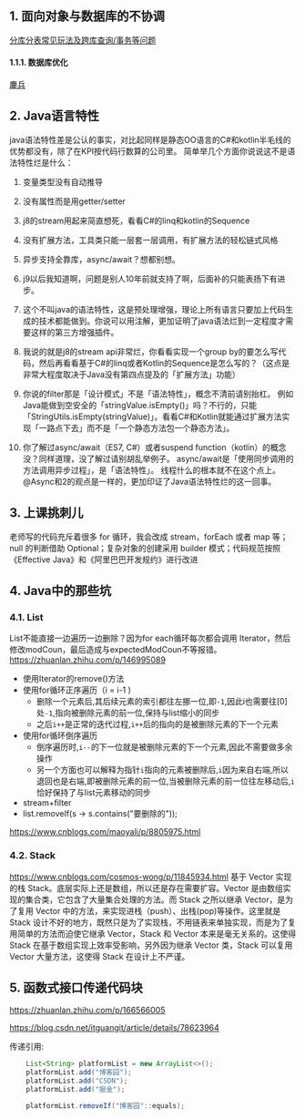 

## 1. 面向对象与数据库的不协调
[分库分表常见玩法及跨库查询/事务等问题](https://www.jianshu.com/p/6f5662908dae)
#### 1.1.1. 数据库优化
[鏖兵](https://juejin.im/post/5ee193a1e51d45783d0eb8b2)

## 2. Java语言特性
java语法特性差是公认的事实，对比起同样是静态OO语言的C#和kotlin半毛线的优势都没有，除了在KPI按代码行数算的公司里。
简单举几个方面你说说这不是语法特性烂是什么：
1. 变量类型没有自动推导
2. 没有属性而是用getter/setter
3. j8的stream用起来简直想死，看看C#的linq和kotlin的Sequence
4. 没有扩展方法，工具类只能一层套一层调用，有扩展方法的轻松链式风格
5. 异步支持全靠库，async/await？想都别想。


1. j9以后我知道啊，问题是别人10年前就支持了啊，后面补的只能表扬下有进步。

2. 这个不叫java的语法特性，这是预处理增强，理论上所有语言只要加上代码生成的技术都能做到。你说可以用注解，更加证明了java语法烂到一定程度才需要这样的第三方增强插件。

3. 我说的就是j8的stream api非常烂，你看看实现一个group by的要怎么写代码，然后再看看基于C#的linq或者Kotlin的Sequence是怎么写的？（这点是非常大程度取决于Java没有第四点提及的「扩展方法」功能）

4. 你说的filter那是「设计模式」不是「语法特性」，概念不清前请别抬杠。
例如Java能做到空安全的「stringValue.isEmpty()」吗？不行的，只能「StringUtils.isEmpty(stringValue)」。看看C#和Kotlin就能通过扩展方法实现「一路点下去」而不是「一个静态方法包一个静态方法」。

5. 你了解过async/await（ES7, C#）或者suspend function（kotlin）的概念没？同样道理，没了解过请别胡乱举例子。
async/await是「使用同步调用的方法调用异步过程」，是「语法特性」。
线程什么的根本就不在这个点上。
@Async和2的观点是一样的，更加印证了Java语法特性烂的这一回事。
## 3. 上课挑刺儿
老师写的代码充斥着很多 for 循环，我会改成 stream，forEach 或者 map 等；null 的判断借助 Optional；复杂对象的创建采用 builder 模式；代码规范按照《Effective Java》和《阿里巴巴开发规约》进行改进
## 4. Java中的那些坑
### 4.1. List
List不能直接一边遍历一边删除？因为for each循环每次都会调用 Iterator，然后修改modCoun，最后造成与expectedModCoun不等报错。
https://zhuanlan.zhihu.com/p/146995089
- 使用Iterator的remove()方法
- 使用for循环正序遍历（i = i-1 ) 
    - 删除一个元素后,其后续元素的索引都往左挪一位,即`-1`,因此i也需要往[0]处`-1`,指向被删除元素的前一位,保持与list缩小的同步
    - 之后`i++`是正常的迭代过程,`i++`后的指向的是被删除元素的下一个元素
- 使用for循环倒序遍历
    - 倒序遍历时,`i--`的下一位就是被删除元素的下一个元素,因此不需要做多余操作
    - 另一个方面也可以解释为指针`i`指向的元素被删除后,`i`因为来自右端,所以退回也是右端,即被删除元素的前一位,当被删除元素的前一位往左移动后,`i`恰好保持了与list元素移动的同步
- stream+filter
- list.removeIf(s -> s.contains("要删除的"));

https://www.cnblogs.com/maoyali/p/8805975.html
### 4.2. Stack
https://www.cnblogs.com/cosmos-wong/p/11845934.html
基于 Vector 实现的栈 Stack。底层实际上还是数组，所以还是存在需要扩容。Vector 是由数组实现的集合类，它包含了大量集合处理的方法。而 Stack 之所以继承 Vector，是为了复用 Vector 中的方法，来实现进栈（push）、出栈(pop)等操作。这里就是 Stack 设计不好的地方，既然只是为了实现栈，不用链表来单独实现，而是为了复用简单的方法而迫使它继承 Vector，Stack 和 Vector 本来是毫无关系的。这使得 Stack 在基于数组实现上效率受影响，另外因为继承 Vector 类，Stack 可以复用 Vector 大量方法，这使得 Stack 在设计上不严谨。
## 5. 函数式接口传递代码块
https://zhuanlan.zhihu.com/p/166566005

https://blog.csdn.net/itguangit/article/details/78623964     

传递引用:
```java
    List<String> platformList = new ArrayList<>();
    platformList.add("博客园");
    platformList.add("CSDN");
    platformList.add("掘金");

    platformList.removeIf("博客园"::equals);
```
